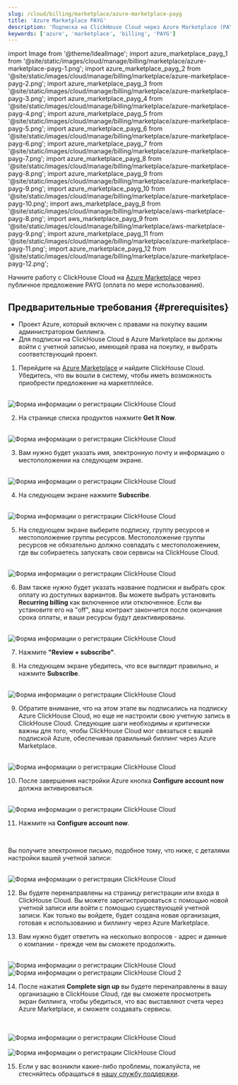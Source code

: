 ```yaml
---
slug: /cloud/billing/marketplace/azure-marketplace-payg
title: 'Azure Marketplace PAYG'
description: 'Подписка на ClickHouse Cloud через Azure Marketplace (PAYG).'
keywords: ['azure', 'marketplace', 'billing', 'PAYG']
---
```


import Image from '@theme/IdealImage';
import azure_marketplace_payg_1 from '@site/static/images/cloud/manage/billing/marketplace/azure-marketplace-payg-1.png';
import azure_marketplace_payg_2 from '@site/static/images/cloud/manage/billing/marketplace/azure-marketplace-payg-2.png';
import azure_marketplace_payg_3 from '@site/static/images/cloud/manage/billing/marketplace/azure-marketplace-payg-3.png';
import azure_marketplace_payg_4 from '@site/static/images/cloud/manage/billing/marketplace/azure-marketplace-payg-4.png';
import azure_marketplace_payg_5 from '@site/static/images/cloud/manage/billing/marketplace/azure-marketplace-payg-5.png';
import azure_marketplace_payg_6 from '@site/static/images/cloud/manage/billing/marketplace/azure-marketplace-payg-6.png';
import azure_marketplace_payg_7 from '@site/static/images/cloud/manage/billing/marketplace/azure-marketplace-payg-7.png';
import azure_marketplace_payg_8 from '@site/static/images/cloud/manage/billing/marketplace/azure-marketplace-payg-8.png';
import azure_marketplace_payg_9 from '@site/static/images/cloud/manage/billing/marketplace/azure-marketplace-payg-9.png';
import azure_marketplace_payg_10 from '@site/static/images/cloud/manage/billing/marketplace/azure-marketplace-payg-10.png';
import aws_marketplace_payg_8 from '@site/static/images/cloud/manage/billing/marketplace/aws-marketplace-payg-8.png';
import aws_marketplace_payg_9 from '@site/static/images/cloud/manage/billing/marketplace/aws-marketplace-payg-9.png';
import azure_marketplace_payg_11 from '@site/static/images/cloud/manage/billing/marketplace/azure-marketplace-payg-11.png';
import azure_marketplace_payg_12 from '@site/static/images/cloud/manage/billing/marketplace/azure-marketplace-payg-12.png';

Начните работу с ClickHouse Cloud на [Azure Marketplace](https://azuremarketplace.microsoft.com/en-us/marketplace/apps) через публичное предложение PAYG (оплата по мере использования).

## Предварительные требования {#prerequisites}

- Проект Azure, который включен с правами на покупку вашим администратором биллинга.
- Для подписки на ClickHouse Cloud в Azure Marketplace вы должны войти с учетной записью, имеющей права на покупку, и выбрать соответствующий проект.

1. Перейдите на [Azure Marketplace](https://azuremarketplace.microsoft.com/en-us/marketplace/apps) и найдите ClickHouse Cloud. Убедитесь, что вы вошли в систему, чтобы иметь возможность приобрести предложение на маркетплейсе.

<br />

<Image img={azure_marketplace_payg_1} size="md" alt="Форма информации о регистрации ClickHouse Cloud" border/>

<br />

2. На странице списка продуктов нажмите **Get It Now**.

<br />

<Image img={azure_marketplace_payg_2} size="md" alt="Форма информации о регистрации ClickHouse Cloud" border/>

<br />

3. Вам нужно будет указать имя, электронную почту и информацию о местоположении на следующем экране.

<br />

<Image img={azure_marketplace_payg_3} size="md" alt="Форма информации о регистрации ClickHouse Cloud" border/>

<br />

4. На следующем экране нажмите **Subscribe**.

<br />

<Image img={azure_marketplace_payg_4} size="md" alt="Форма информации о регистрации ClickHouse Cloud" border/>

<br />

5. На следующем экране выберите подписку, группу ресурсов и местоположение группы ресурсов. Местоположение группы ресурсов не обязательно должно совпадать с местоположением, где вы собираетесь запускать свои сервисы на ClickHouse Cloud.

<br />

<Image img={azure_marketplace_payg_5} size="md" alt="Форма информации о регистрации ClickHouse Cloud" border/>

<br />

6. Вам также нужно будет указать название подписки и выбрать срок оплату из доступных вариантов. Вы можете выбрать установить **Recurring billing** как включенное или отключенное. Если вы установите его на "off", ваш контракт закончится после окончания срока оплаты, и ваши ресурсы будут деактивированы.

<br />

<Image img={azure_marketplace_payg_6} size="md" alt="Форма информации о регистрации ClickHouse Cloud" border/>

<br />

7. Нажмите **"Review + subscribe"**.

8. На следующем экране убедитесь, что все выглядит правильно, и нажмите **Subscribe**.

<br />

<Image img={azure_marketplace_payg_7} size="md" alt="Форма информации о регистрации ClickHouse Cloud" border/>

<br />

9. Обратите внимание, что на этом этапе вы подписались на подписку Azure ClickHouse Cloud, но еще не настроили свою учетную запись в ClickHouse Cloud. Следующие шаги необходимы и критически важны для того, чтобы ClickHouse Cloud мог связаться с вашей подпиской Azure, обеспечивая правильный биллинг через Azure Marketplace.

<br />

<Image img={azure_marketplace_payg_8} size="md" alt="Форма информации о регистрации ClickHouse Cloud" border/>

<br />

10. После завершения настройки Azure кнопка **Configure account now** должна активироваться.

<br />

<Image img={azure_marketplace_payg_9} size="md" alt="Форма информации о регистрации ClickHouse Cloud" border/>

<br />

11. Нажмите на **Configure account now**.

<br />

Вы получите электронное письмо, подобное тому, что ниже, с деталями настройки вашей учетной записи:

<br />

<Image img={azure_marketplace_payg_10} size="md" alt="Форма информации о регистрации ClickHouse Cloud" border/>

<br />

12. Вы будете перенаправлены на страницу регистрации или входа в ClickHouse Cloud. Вы можете зарегистрироваться с помощью новой учетной записи или войти с помощью существующей учетной записи. Как только вы войдете, будет создана новая организация, готовая к использованию и биллингу через Azure Marketplace.

13. Вам нужно будет ответить на несколько вопросов - адрес и данные о компании - прежде чем вы сможете продолжить.

<br />

<Image img={aws_marketplace_payg_8} size="md" alt="Форма информации о регистрации ClickHouse Cloud" border/>

<br />

<Image img={aws_marketplace_payg_9} size="md" alt="Форма информации о регистрации ClickHouse Cloud 2" border/>

<br />

14. После нажатия **Complete sign up** вы будете перенаправлены в вашу организацию в ClickHouse Cloud, где вы сможете просмотреть экран биллинга, чтобы убедиться, что вас выставляют счета через Azure Marketplace, и сможете создавать сервисы.

<br />

<br />

<Image img={azure_marketplace_payg_11} size="md" alt="Форма информации о регистрации ClickHouse Cloud" border/>

<br />

<br />

<Image img={azure_marketplace_payg_12} size="md" alt="Форма информации о регистрации ClickHouse Cloud" border/>

<br />

15. Если у вас возникли какие-либо проблемы, пожалуйста, не стесняйтесь обращаться в [нашу службу поддержки](https://clickhouse.com/support/program).
